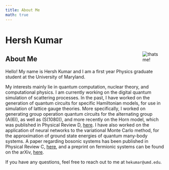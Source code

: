 ```yaml
---
title: About Me
math: true
---
```

# Hersh Kumar

<img src="./front_facing_pfp.png" style="max-width:15%;min-width:40px;float:right;" alt="thats me!"/>

## About Me
Hello! My name is Hersh Kumar and I am a first year Physics graduate student at the University of Maryland.

My interests mainly lie in quantum computation, nuclear theory, and computational physics. I am currently working on the digital quantum simulation of scattering processes. In the past, I have worked on the generation of quantum circuits for specific Hamiltonian models, for use in simulation of lattice gauge theories. More specifically, I worked on generating group operation quantum circuits for the alternating group \(A(6)\), as well as \(S(1080)\), and more recently on the Horn model, which was published in Physical Review D, [here](https://journals.aps.org/prd/abstract/10.1103/PhysRevD.106.094504). I have also worked on the application of neural networks to the variational Monte Carlo method, for the approximation of ground state energies of quantum many-body systems. A paper regarding bosonic systems has been published in Physical Review C, [here](https://journals.aps.org/prc/abstract/10.1103/PhysRevC.109.034004), and a preprint on fermionic systems can be found on the arXiv, [here](https://arxiv.org/abs/2410.17383).

If you have any questions, feel free to reach out to me at `hekumar@umd.edu`.

